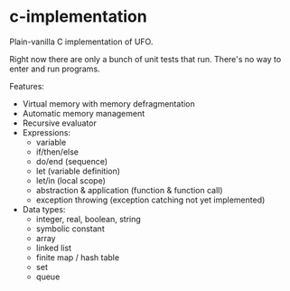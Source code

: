 # c-implementation

Plain-vanilla C implementation of UFO.

Right now there are only a bunch of unit tests that run. There's no way to enter and run programs.

Features:
* Virtual memory with memory defragmentation
* Automatic memory management
* Recursive evaluator
* Expressions:
  * variable
  * if/then/else
  * do/end (sequence)
  * let (variable definition)
  * let/in (local scope)
  * abstraction & application (function & function call)
  * exception throwing (exception catching not yet implemented)
* Data types:
  * integer, real, boolean, string
  * symbolic constant
  * array
  * linked list
  * finite map / hash table
  * set
  * queue

